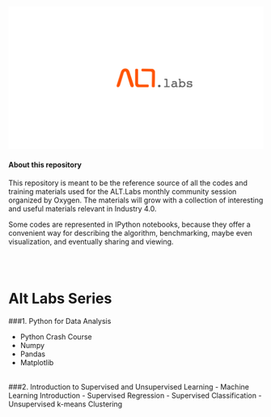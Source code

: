 ![logo](alt_labs.png)


#### About this repository

This repository is meant to be the reference source of all the codes and training materials used for the ALT.Labs monthly community session organized by Oxygen. The materials will grow with a collection of interesting and useful materials relevant in Industry 4.0.

Some codes are represented in IPython notebooks, because they offer a convenient way for describing the algorithm, benchmarking, maybe even visualization, and eventually sharing and viewing.

<br>
<br>

# Alt Labs Series

###1. Python for Data Analysis
- Python Crash Course
- Numpy
- Pandas
- Matplotlib

<br>
###2. Introduction to Supervised and Unsupervised Learning
- Machine Learning Introduction
- Supervised Regression
- Supervised Classification
- Unsupervised k-means Clustering